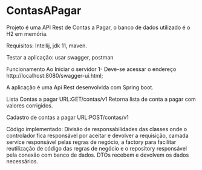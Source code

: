 # ContasAPagar
 Projeto é uma  API Rest de Contas a Pagar, o banco de dados utilizado é o H2 em memória.

  Requisitos:
     Intellij,
     jdk 11,
     maven.
 
  Testar a aplicação:
     usar swagger, postman
         
   Funcionamento
   Ao Iniciar o servidor
    1- Deve-se acessar o endereço http://localhost:8080/swagger-ui.html;

   A aplicação é uma Api Rest desenvolvida com Spring boot.

   Lista Contas a pagar
   URL:GET/contas/v1
   Retorna lista de conta a pagar com valores corrigidos.

   Cadastro de contas a pagar
   URL:POST/contas/v1

  Código implementado:
  Divisão de responsabilidades das classes onde o controlador fica responsável por aceitar e devolver a requisição,
  camada service responsável pelas regras de negócio, a factory para facilitar reutilização de código das regras de negócio 
  e o repository responsável pela conexão com banco de dados. DTOs  recebem e devolvem os dados necessários.

